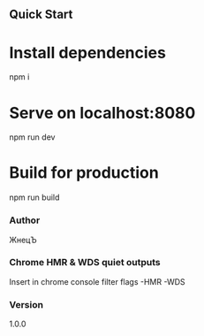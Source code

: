 ## Quick Start
# Install dependencies
npm i
# Serve on localhost:8080
npm run dev
# Build for production
npm run build
### Author
ЖнецЪ
### Chrome HMR & WDS quiet outputs
Insert in chrome console filter flags -HMR -WDS
### Version
1.0.0
